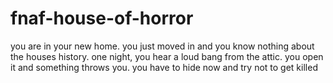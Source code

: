 # fnaf-house-of-horror
you are in your new home. you just moved in and you know nothing about the houses history. one night, you hear a loud bang from the attic. you open it and something throws you. you have to hide now and try not to get killed
